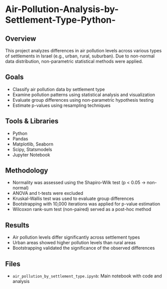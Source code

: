 # Air-Pollution-Analysis-by-Settlement-Type-Python-

## Overview
This project analyzes differences in air pollution levels across various types of settlements in Israel (e.g., urban, rural, suburban). Due to non-normal data distribution, non-parametric statistical methods were applied.

## Goals
- Classify air pollution data by settlement type
- Examine pollution patterns using statistical analysis and visualization
- Evaluate group differences using non-parametric hypothesis testing
- Estimate p-values using resampling techniques

## Tools & Libraries
- Python
- Pandas
- Matplotlib, Seaborn
- Scipy, Statsmodels
- Jupyter Notebook

## Methodology
- Normality was assessed using the Shapiro-Wilk test (p < 0.05 → non-normal)
- ANOVA and t-tests were excluded
- Kruskal-Wallis test was used to evaluate group differences
- Bootstrapping with 10,000 iterations was applied for p-value estimation
- Wilcoxon rank-sum test (non-paired) served as a post-hoc method

## Results
- Air pollution levels differ significantly across settlement types
- Urban areas showed higher pollution levels than rural areas
- Bootstrapping validated the significance of the observed differences

## Files
- `air_pollution_by_settlement_type.ipynb`: Main notebook with code and analysis
